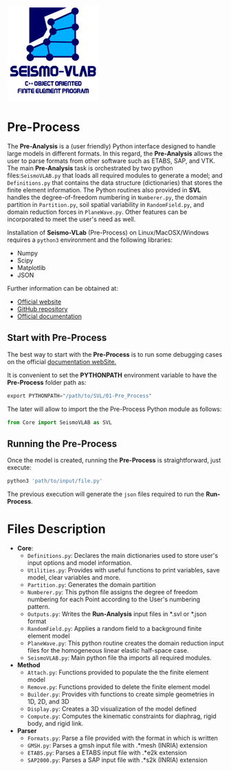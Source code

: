 ![SeismoVLAB Logo](../Logo.png)

Pre-Process
===========

The **Pre-Analysis** is a (user friendly) Python interface designed to handle large models in different formats. In this regard, the **Pre-Analysis** allows the user to parse formats from other software such as ETABS, SAP, and VTK. The main **Pre-Analysis** task is orchestrated by two python files:`SeismoVLAB.py` that loads all required modules to generate a model; and `Definitions.py` that contains the data structure (dictionaries) that stores the finite element information. The Python routines also provided in **SVL** handles the degree-of-freedom numbering in `Numberer.py`, the domain partition in `Partition.py`, soil spatial variability in `RandomField.py`, and domain reduction forces in `PlaneWave.py`. Other features can be incorporated to meet the user's need as well.

Installation of **Seismo-VLab** (Pre-Process) on Linux/MacOSX/Windows requires a `python3` environment and the following libraries:

* Numpy
* Scipy
* Matplotlib
* JSON

Further information can be obtained at:

* [Official website](http://www.seismovlab.com)
* [GitHub repository](https://github.com/SeismoVLAB/SVL)
* [Official documentation](http://www.seismovlab.com/documentation/index.html)

Start with Pre-Process
----------------------
The best way to start with the **Pre-Process** is to run some debugging cases on the official [documentation webSite.](https://github.com/SeismoVLAB/SVL/tree/master/03-Validations)

It is convenient to set the **PYTHONPATH** environment variable to have the **Pre-Process** folder path as:

```Python
export PYTHONPATH="/path/to/SVL/01-Pre_Process"
```

The later will allow to import the the Pre-Process Python module as follows:

```Python
from Core import SeismoVLAB as SVL
```

Running the Pre-Process
-----------------------
Once the model is created, running the **Pre-Process** is straightforward, just execute:

```Python
python3 'path/to/input/file.py'
```

The previous execution will generate the `json` files required to run the **Run-Process**.

Files Description
=================

* **Core**:
  * `Definitions.py`: Declares the main dictionaries used to store user's input options and model information.
  * `Utilities.py`: Provides with useful functions to print variables, save model, clear variables and more.
  * `Partition.py`: Generates the domain partition
  * `Numberer.py`: This python file assigns the degree of freedom numbering for each Point according to the User's numbering pattern.
  * `Outputs.py`: Writes the **Run-Analysis** input files in *.svl or *.json format
  * `RandomField.py`: Applies a random field to a background finite element model
  * `PlaneWave.py`: This python routine creates the domain reduction input files for the homogeneous linear elastic half-space case.
  * `SeismoVLAB.py`: Main python file tha imports all required modules.
* **Method**
  * `Attach.py`: Functions provided to populate the the finite element model
  * `Remove.py`: Functions provided to delete the finite element model
  * `Builder.py`: Provides vith functions to create simple geometries in 1D, 2D, and 3D
  * `Display.py`: Creates a 3D visualization of the model defined
  * `Compute.py`: Computes the kinematic constraints for diaphrag, rigid body, and rigid link.
* **Parser**
  * `Formats.py`: Parse a file provided with the format in which is written
  * `GMSH.py`: Parses a gmsh input file with .*mesh (INRIA) extension 
  * `ETABS.py`: Parses a ETABS input file with .*e2k extension 
  * `SAP2000.py`: Parses a SAP input file with .*s2k (INRIA) extension 

